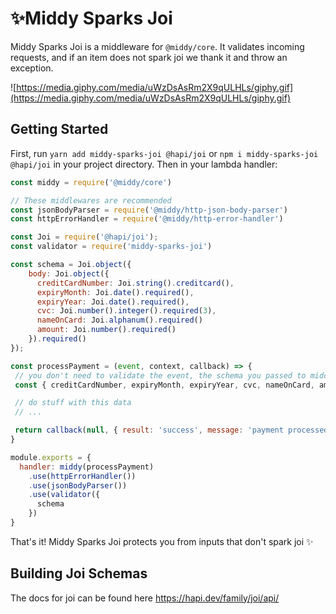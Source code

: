 # ✨Middy Sparks Joi
Middy Sparks Joi is a middleware for `@middy/core`. It validates incoming requests, and if an item does not spark joi we thank it and throw an exception.

![https://media.giphy.com/media/uWzDsAsRm2X9qULHLs/giphy.gif](https://media.giphy.com/media/uWzDsAsRm2X9qULHLs/giphy.gif)

## Getting Started
First, run `yarn add middy-sparks-joi @hapi/joi` or `npm i middy-sparks-joi @hapi/joi` in your project directory. Then in your lambda handler:

```javascript
const middy = require('@middy/core')

// These middlewares are recommended
const jsonBodyParser = require('@middy/http-json-body-parser')
const httpErrorHandler = require('@middy/http-error-handler')

const Joi = require('@hapi/joi');
const validator = require('middy-sparks-joi')

const schema = Joi.object({
    body: Joi.object({
      creditCardNumber: Joi.string().creditcard(),
      expiryMonth: Joi.date().required(),
      expiryYear: Joi.date().required(),
      cvc: Joi.number().integer().required(3),
      nameOnCard: Joi.alphanum().required()
      amount: Joi.number().required()
    }).required()
});

const processPayment = (event, context, callback) => {
 // you don't need to validate the event, the schema you passed to middy-sparks-joi does that for you.
 const { creditCardNumber, expiryMonth, expiryYear, cvc, nameOnCard, amount } = event.body

 // do stuff with this data
 // ...

 return callback(null, { result: 'success', message: 'payment processed correctly'})
}

module.exports = {
  handler: middy(processPayment)
    .use(httpErrorHandler())
    .use(jsonBodyParser())
    .use(validator({
      schema
    })
}
```

That's it! Middy Sparks Joi protects you from inputs that don't spark joi ✨

## Building Joi Schemas

The docs for joi can be found here https://hapi.dev/family/joi/api/
